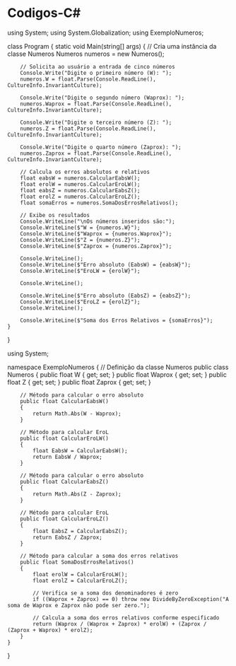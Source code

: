 # Codigos-C#

using System;
using System.Globalization;
using ExemploNumeros;

class Program
{
    static void Main(string[] args)
    {
        // Cria uma instância da classe Numeros
        Numeros numeros = new Numeros();

        // Solicita ao usuário a entrada de cinco números
        Console.Write("Digite o primeiro número (W): ");
        numeros.W = float.Parse(Console.ReadLine(), CultureInfo.InvariantCulture);

        Console.Write("Digite o segundo número (Waprox): ");
        numeros.Waprox = float.Parse(Console.ReadLine(), CultureInfo.InvariantCulture);

        Console.Write("Digite o terceiro número (Z): ");
        numeros.Z = float.Parse(Console.ReadLine(), CultureInfo.InvariantCulture);

        Console.Write("Digite o quarto número (Zaprox): ");
        numeros.Zaprox = float.Parse(Console.ReadLine(), CultureInfo.InvariantCulture);

        // Calcula os erros absolutos e relativos
        float eabsW = numeros.CalcularEabsW();
        float erolW = numeros.CalcularEroLW();
        float eabsZ = numeros.CalcularEabsZ();
        float erolZ = numeros.CalcularEroLZ();
        float somaErros = numeros.SomaDosErrosRelativos();

        // Exibe os resultados
        Console.WriteLine("\nOs números inseridos são:");
        Console.WriteLine($"W = {numeros.W}");
        Console.WriteLine($"Waprox = {numeros.Waprox}");
        Console.WriteLine($"Z = {numeros.Z}");
        Console.WriteLine($"Zaprox = {numeros.Zaprox}");

        Console.WriteLine();
        Console.WriteLine($"Erro absoluto (EabsW) = {eabsW}");
        Console.WriteLine($"EroLW = {erolW}");
        
        Console.WriteLine();

        Console.WriteLine($"Erro absoluto (EabsZ) = {eabsZ}");
        Console.WriteLine($"EroLZ = {erolZ}");
        Console.WriteLine();

        Console.WriteLine($"Soma dos Erros Relativos = {somaErros}");
    }
}

using System;

namespace ExemploNumeros
{
    // Definição da classe Numeros
    public class Numeros
    {
        public float W { get; set; }
        public float Waprox { get; set; }
        public float Z { get; set; }
        public float Zaprox { get; set; }

        // Método para calcular o erro absoluto
        public float CalcularEabsW()
        {
            return Math.Abs(W - Waprox);
        }

        // Método para calcular EroL
        public float CalcularEroLW()
        {
            float EabsW = CalcularEabsW();
            return EabsW / Waprox;
        }

        // Método para calcular o erro absoluto
        public float CalcularEabsZ()
        {
            return Math.Abs(Z - Zaprox);
        }

        // Método para calcular EroL
        public float CalcularEroLZ()
        {
            float EabsZ = CalcularEabsZ();
            return EabsZ / Zaprox;
        }

        // Método para calcular a soma dos erros relativos
        public float SomaDosErrosRelativos()
        {
            float erolW = CalcularEroLW();
            float erolZ = CalcularEroLZ();

            // Verifica se a soma dos denominadores é zero
            if ((Waprox + Zaprox) == 0) throw new DivideByZeroException("A soma de Waprox e Zaprox não pode ser zero.");

            // Calcula a soma dos erros relativos conforme especificado
            return (Waprox / (Waprox + Zaprox) * erolW) + (Zaprox / (Zaprox + Waprox) * erolZ);
        }
    }
}
